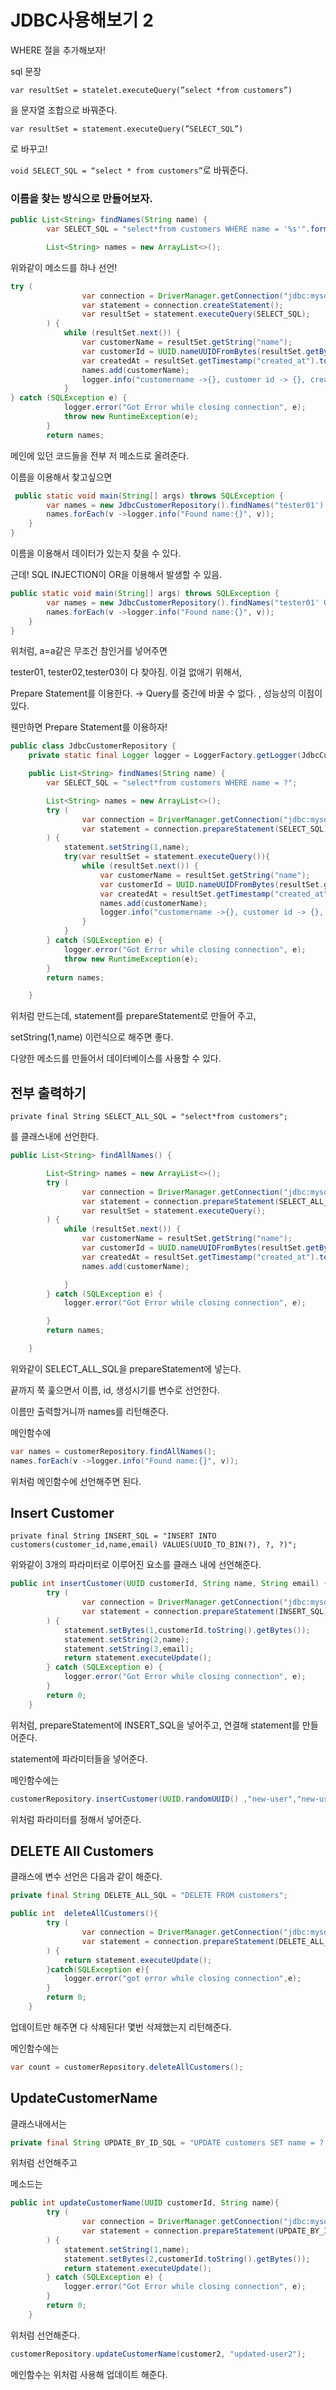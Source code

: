 # JDBC사용해보기 2

WHERE 절을 추가해보자!

sql 문장

`var resultSet = statelet.executeQuery(”select *from customers”)`

을 문자열 조합으로 바꿔준다.

`var resultSet = statement.executeQuery(”SELECT_SQL”)`

로 바꾸고!

`void SELECT_SQL = “select * from customers”`로 바꿔준다.

### 이름을 찾는 방식으로 만들어보자.

```java
public List<String> findNames(String name) {
        var SELECT_SQL = "select*from customers WHERE name = '%s'".formatted(name);

        List<String> names = new ArrayList<>();
```

위와같이 메소드를 하나 선언!

```java
try (
                var connection = DriverManager.getConnection("jdbc:mysql://localhost/order_mgmt", "root", "1234");
                var statement = connection.createStatement();
                var resultSet = statement.executeQuery(SELECT_SQL);
        ) {
            while (resultSet.next()) {
                var customerName = resultSet.getString("name");
                var customerId = UUID.nameUUIDFromBytes(resultSet.getBytes("customer_id"));
                var createdAt = resultSet.getTimestamp("created_at").toLocalDateTime();
                names.add(customerName);
                logger.info("customername ->{}, customer id -> {}, createdAt ->{}", name, customerId, createdAt);
            }
} catch (SQLException e) {
            logger.error("Got Error while closing connection", e);
            throw new RuntimeException(e);
        }
        return names;
```

메인에 있던 코드들을 전부 저 메소드로 올려준다.

이름을 이용해서 찾고싶으면

```java
 public static void main(String[] args) throws SQLException {
        var names = new JdbcCustomerRepository().findNames("tester01')
        names.forEach(v ->logger.info("Found name:{}", v));
    }
}
```

이름을 이용해서 데이터가 있는지 찾을 수 있다.

근데! SQL INJECTION이 OR을 이용해서 발생할 수 있음.

```java
public static void main(String[] args) throws SQLException {
        var names = new JdbcCustomerRepository().findNames("tester01' OR 'a'='a");
        names.forEach(v ->logger.info("Found name:{}", v));
    }
}
```

위처럼, a=a같은 무조건 참인거를 넣어주면

tester01, tester02,tester03이 다 찾아짐. 이걸 없애기 위해서,

Prepare Statement를 이용한다. → Query를 중간에 바꿀 수 없다. , 성능상의 이점이 있다.

웬만하면 Prepare Statement를 이용하자!

```java
public class JdbcCustomerRepository {
    private static final Logger logger = LoggerFactory.getLogger(JdbcCustomerRepository.class);

    public List<String> findNames(String name) {
        var SELECT_SQL = "select*from customers WHERE name = ?";

        List<String> names = new ArrayList<>();
        try (
                var connection = DriverManager.getConnection("jdbc:mysql://localhost/order_mgmt", "root", "1234");
                var statement = connection.prepareStatement(SELECT_SQL);
        ) {
            statement.setString(1,name);
            try(var resultSet = statement.executeQuery()){
                while (resultSet.next()) {
                    var customerName = resultSet.getString("name");
                    var customerId = UUID.nameUUIDFromBytes(resultSet.getBytes("customer_id"));
                    var createdAt = resultSet.getTimestamp("created_at").toLocalDateTime();
                    names.add(customerName);
                    logger.info("customername ->{}, customer id -> {}, createdAt ->{}", name, customerId, createdAt);
                }
            }
        } catch (SQLException e) {
            logger.error("Got Error while closing connection", e);
            throw new RuntimeException(e);
        }
        return names;

    }
```

위처럼 만드는데, statement를 prepareStatement로 만들어 주고,

setString(1,name) 이런식으로 해주면 좋다.

다양한 메소드를 만들어서 데이터베이스를 사용할 수 있다.

## 전부 출력하기

`private final String SELECT_ALL_SQL = "select*from customers";`

를 클래스내에 선언한다.

```java
public List<String> findAllNames() {

        List<String> names = new ArrayList<>();
        try (
                var connection = DriverManager.getConnection("jdbc:mysql://localhost/order_mgmt", "root", "1234");
                var statement = connection.prepareStatement(SELECT_ALL_SQL);
                var resultSet = statement.executeQuery();
        ) {
            while (resultSet.next()) {
                var customerName = resultSet.getString("name");
                var customerId = UUID.nameUUIDFromBytes(resultSet.getBytes("customer_id"));
                var createdAt = resultSet.getTimestamp("created_at").toLocalDateTime();
                names.add(customerName);

            }
        } catch (SQLException e) {
            logger.error("Got Error while closing connection", e);

        }
        return names;

    }
```

위와같이 SELECT_ALL_SQL을 prepareStatement에 넣는다. 

끝까지 쭉 훑으면서 이름, id, 생성시기를 변수로 선언한다.

이름만 출력할거니까 names를 리턴해준다.

메인함수에 

```java
var names = customerRepository.findAllNames();
names.forEach(v ->logger.info("Found name:{}", v));
```

위처럼 메인함수에 선언해주면 된다.

## Insert Customer

`private final String INSERT_SQL = "INSERT INTO customers(customer_id,name,email) VALUES(UUID_TO_BIN(?), ?, ?)";`

위와같이 3개의 파라미터로 이루어진 요소를 클래스 내에 선언해준다.

```java
public int insertCustomer(UUID customerId, String name, String email) {
        try (
                var connection = DriverManager.getConnection("jdbc:mysql://localhost/order_mgmt", "root", "1234");
                var statement = connection.prepareStatement(INSERT_SQL);
        ) {
            statement.setBytes(1,customerId.toString().getBytes());
            statement.setString(2,name);
            statement.setString(3,email);
            return statement.executeUpdate();
        } catch (SQLException e) {
            logger.error("Got Error while closing connection", e);
        }
        return 0;
    }
```

위처럼, prepareStatement에 INSERT_SQL을 넣어주고, 연결해 statement를 만들어준다.

statement에 파라미터들을 넣어준다. 

메인함수에는

```java
customerRepository.insertCustomer(UUID.randomUUID() ,"new-user","new-user@gmail.com");
```

위처럼 파라미터를 정해서 넣어준다.

## DELETE All Customers

클래스에 변수 선언은 다음과 같이 해준다.

```java
private final String DELETE_ALL_SQL = "DELETE FROM customers";
```

```java
public int  deleteAllCustomers(){
        try (
                var connection = DriverManager.getConnection("jdbc:mysql://localhost/order_mgmt", "root", "1234");
                var statement = connection.prepareStatement(DELETE_ALL_SQL);
        ) {
            return statement.executeUpdate();
        }catch(SQLException e){
            logger.error("got error while closing connection",e);
        }
        return 0;
    }
```

업데이트만 해주면 다 삭제된다! 몇번 삭제했는지 리턴해준다.

메인함수에는

```java
var count = customerRepository.deleteAllCustomers();
```

## UpdateCustomerName

클래스내에서는 

```java
private final String UPDATE_BY_ID_SQL = "UPDATE customers SET name = ? WHERE customer_id= UUID_TO_BIN(?)";
```

위처럼 선언해주고

메소드는 

```java
public int updateCustomerName(UUID customerId, String name){
        try (
                var connection = DriverManager.getConnection("jdbc:mysql://localhost/order_mgmt", "root", "1234");
                var statement = connection.prepareStatement(UPDATE_BY_ID_SQL);
        ) {
            statement.setString(1,name);
            statement.setBytes(2,customerId.toString().getBytes());
            return statement.executeUpdate();
        } catch (SQLException e) {
            logger.error("Got Error while closing connection", e);
        }
        return 0;
    }
```

위처럼 선언해준다.

```java
customerRepository.updateCustomerName(customer2, "updated-user2");
```

메인함수는 위처럼  사용해 업데이트 해준다.